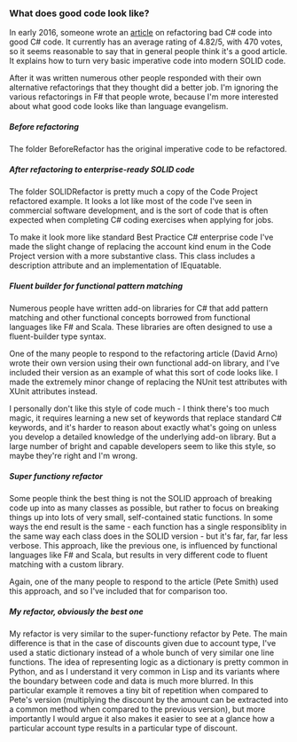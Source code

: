 ### What does good code look like?

In early 2016, someone wrote an [article](http://www.codeproject.com/Articles/1083348/Csharp-BAD-PRACTICES-Learn-how-to-make-a-good-code) on refactoring bad C# code into good C# code. It currently has an average rating of 4.82/5, with 470 votes, so it seems reasonable to say that in general people think it's a good article. It explains how to turn very basic imperative code into modern SOLID code.

After it was written numerous other people responded with their own alternative refactorings that they thought did a better job. I'm ignoring the various refactorings in F# that people wrote, because I'm more interested about what good code looks like than language evangelism.

##### Before refactoring

The folder BeforeRefactor has the original imperative code to be refactored.

##### After refactoring to enterprise-ready SOLID code

The folder SOLIDRefactor is pretty much a copy of the Code Project refactored example. It looks a lot like most of the code I've seen in commercial software development, and is the sort of code that is often expected when completing C# coding exercises when applying for jobs.

To make it look more like standard Best Practice C# enterprise code I've made the slight change of replacing the account kind enum in the Code Project version with a more substantive class. This class includes a description attribute and an implementation of IEquatable.

##### Fluent builder for functional pattern matching

Numerous people have written add-on libraries for C# that add pattern matching and other functional concepts borrowed from functional languages like F# and Scala. These libraries are often designed to use a fluent-builder type syntax.

One of the many people to respond to the refactoring article (David Arno) wrote their own version using their own functional add-on library, and I've included their version as an example of what this sort of code looks like. I made the extremely minor change of replacing the NUnit test attributes with XUnit attributes instead.

I personally don't like this style of code much - I think there's too much magic, it requires learning a new set of keywords that replace standard C# keywords, and it's harder to reason about exactly what's going on unless you develop a detailed knowledge of the underlying add-on library.  But a large number of bright and capable developers seem to like this style, so maybe they're right and I'm wrong.
 
##### Super functiony refactor

Some people think the best thing is not the SOLID approach of breaking code up into as many classes as possible, but rather to focus on breaking things up into lots of very small, self-contained static functions. In some ways the end result is the same - each function has a single responsiblity in the same way each class does in the SOLID version - but it's far, far, far less verbose. This approach, like the previous one, is influenced by functional languages like F# and Scala, but results in very different code to fluent matching with a custom library.

Again, one of the many people to respond to the article (Pete Smith) used this approach, and so I've included that for comparison too.

##### My refactor, obviously the best one

My refactor is very similar to the super-functiony refactor by Pete. The main difference is that in the case of discounts given due to account type, I've used a static dictionary instead of a whole bunch of very similar one line functions. The idea of representing logic as a dictionary is pretty common in Python, and as I understand it very common in Lisp and its variants where the boundary between code and data is much more blurred. In this particular example it removes a tiny bit of repetition when compared to Pete's version (multiplying the discount by the amount can be extracted into a common method when compared to the previous version), but more importantly I would argue it also makes it easier to see at a glance how a particular account type results in a particular type of discount.  